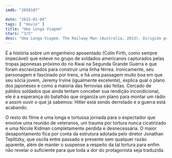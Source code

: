 ```yaml
---
imdb: "2058107"

date: "2015-01-04"
tags: [ "movie" ]
title: "Uma Longa Viagem"
stars: "3/5"
desc: "Uma Longa Viagem. The Railway Man (Australia, 2013). Dirigido por Jonathan Teplitzky. Escrito por Frank Cottrell Boyce, Andy Paterson, Eric Lomax. Com Jeremy Irvine, Colin Firth, Stellan Skarsgård, Michael MacKenzie, Nicole Kidman, Jeffrey Daunton, Tanroh Ishida, Tom Stokes, Bryan Probets."
---
```

É a história sobre um engenheiro aposentado (Colin Firth, como sempre impecável) que esteve no grupo de soldados americanos capturados pelas tropas japonesas próximo do rio Kwai na Segunda Grande Guerra e que foram escravizados para construir uma linha férrea. Ironicamente, seu personagem é fascinado por trens, e há uma passagem muito boa em que seu sócia jovem, Jeremy Irvine (igualmente excelente), explica qual o plano dos japoneses e como a maioria das ferrovias são feitas. Cercado de pálidos soldados que ainda tentam conceber sua rendição incondicional, ele é a esperança do batalhão que organiza um plano para montar um rádio e assim ouvir o que já sabemos: Hitler está sendo derrotado e a guerra está acabando.

O resto do filme é uma longa e tortuosa jornada para o espectador que envolve uma reunião de veteranos, um trauma por tortura nunca cicatrizado e uma Nicole Kidman completamente perdida e desnecessária. O maior desapontamento fica por conta da estrutura adotada pelo diretor Jonathan Teplitzky, que oscila entre passado e presente sem qualquer razão aparente, além de manter o suspense a respeito da tal tortura para enfim não revelar o suficiente para que toda a dor do protagonista seja traduzida.
